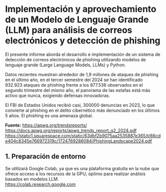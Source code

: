 # Implementación y aprovechamiento de un Modelo de Lenguaje Grande (LLM) para análisis de correos electrónicos y detección de phishing

El presente informe aborda el desarrollo e implementación de un sistema de detección de correos electrónicos de phishing utilizando modelos de lenguaje grande (Large Language Models, LLMs) y Python.

Datos recientes muestran alrededor de 1,9 millones de ataques de phishing en el último año, en el tercer semestre del 2024 se han identificado 932.923 ataques de phishing frente a los 877.536 observados en el segundo trimestre del mismo año, el panorama de las estafas está más activo que nunca, exigiendo defensas innovadoras.

El FBI de Estados Unidos recibió casi, 300000 denuncias en 2023, lo que convierte al phishing en el delito cibernético más denunciado en los últimos 5 años. El phishing es una amenaza global.

**Fuente:**
https://apwg.org/trendsreports/ <br>
https://docs.apwg.org/reports/apwg_trends_report_q2_2024.pdf <br>
https://static1.squarespace.com/static/63dbf2b9075aa2535887e365/t/66cde404c8345e766972319c/1724769286084/PhishingLandscape2024.pdf<br>

## 1. Preparación de entorno
Se utilizará Google Colab, ya que es una plataforma gratuita en la nube que ofrece acceso a los recursos de la GPU; óptimo para realizar análisis basados en modelos LLM. <br>
https://colab.research.google.com


